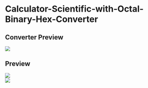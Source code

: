 # Calculator-Scientific-with-Octal-Binary-Hex-Converter

<h2> Converter Preview </h2>

<img src="https://media.giphy.com/media/686jhobxjoUPkEeB85/giphy.gif">
<br>
<h2> Preview </h2>
<img src="https://media.giphy.com/media/cXHvtZeXcqf8b0VYtb/giphy.gif">
<br>
<img src="https://media.giphy.com/media/KnJ3hRmEG6Qw3f2GDK/giphy.gif">

